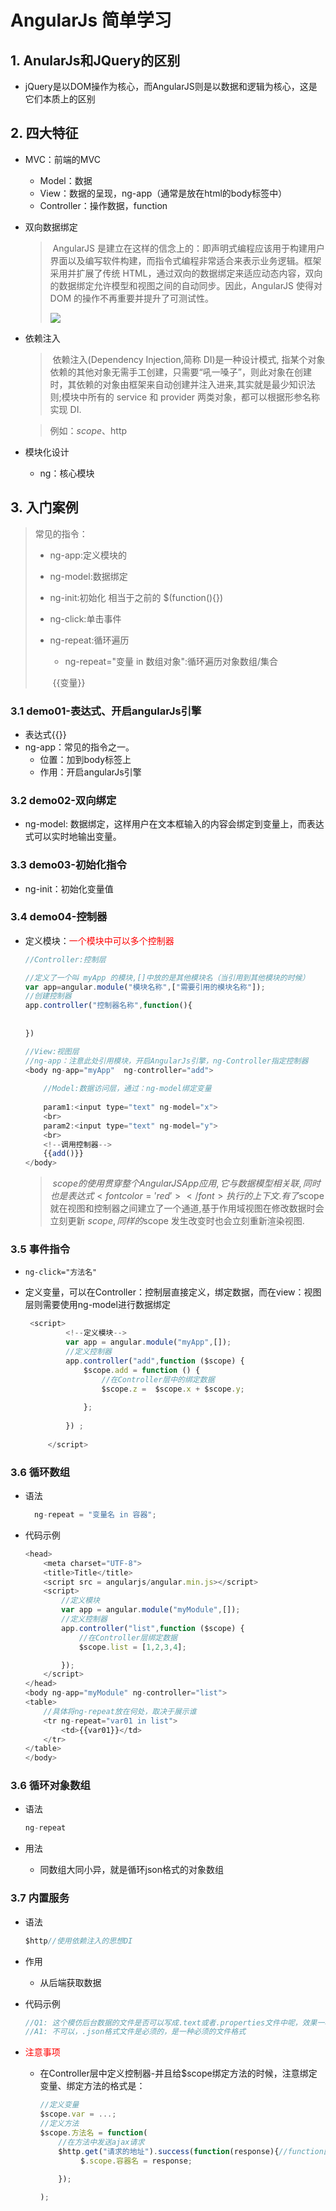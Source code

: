 # AngularJs 简单学习

## 1. AnularJs和JQuery的区别

* jQuery是以DOM操作为核心，而AngularJS则是以数据和逻辑为核心，这是它们本质上的区别

## 2. 四大特征

* MVC：前端的MVC

  * Model：数据
  * View：数据的呈现，ng-app（通常是放在html的body标签中）
  * Controller：操作数据，function

* 双向数据绑定

  >   ​	AngularJS 是建立在这样的信念上的：即声明式编程应该用于构建用户界面以及编写软件构建，而指令式编程非常适合来表示业务逻辑。框架采用并扩展了传统 HTML，通过双向的数据绑定来适应动态内容，双向的数据绑定允许模型和视图之间的自动同步。因此，AngularJS 使得对 DOM 的操作不再重要并提升了可测试性。
  >
  >   ![](assets/1561712848851.png)

* 依赖注入

  >    ​	依赖注入(Dependency Injection,简称 DI)是一种设计模式, 指某个对象依赖的其他对象无需手工创建，只需要“吼一嗓子”，则此对象在创建时，其依赖的对象由框架来自动创建并注入进来,其实就是最少知识法则;模块中所有的 service 和 provider 两类对象，都可以根据形参名称实现 DI.

  >    例如：$scope、$http

* 模块化设计
  
  * ng：核心模块

## 3. 入门案例

> 常见的指令：
>
> - ng-app:定义模块的
>
> - ng-model:数据绑定
>
> - ng-init:初始化 相当于之前的 $(function(){})
>
> - ng-click:单击事件
>
> - ng-repeat:循环遍历
>
>     - ng-repeat="变量  in 数组对象":循环遍历对象数组/集合
>
>     ​	{{变量}}

### 3.1 demo01-表达式、开启angularJs引擎

* 表达式{{}}
* ng-app：常见的指令之一。
  * 位置：加到body标签上
  * 作用：开启angularJs引擎

### 3.2 demo02-双向绑定

* ng-model: 数据绑定，这样用户在文本框输入的内容会绑定到变量上，而表达式可以实时地输出变量。

### 3.3 demo03-初始化指令

* ng-init：初始化变量值

### 3.4 demo04-控制器

* 定义模块：<font color="red">一个模块中可以多个控制器</font>

  ```javascript
  //Controller:控制层
  
  //定义了一个叫 myApp 的模块,[]中放的是其他模块名（当引用到其他模块的时候）
  var app=angular.module("模块名称",["需要引用的模块名称"]); 
  //创建控制器
  app.controller("控制器名称",function(){
      
      
  })
  
  //View:视图层
  //ng-app：注意此处引用模块，开启AngularJs引擎，ng-Controller指定控制器
  <body ng-app="myApp"  ng-controller="add">
      
      //Model:数据访问层，通过：ng-model绑定变量
              
      param1:<input type="text" ng-model="x">
      <br>
      param2:<input type="text" ng-model="y">
      <br>
      <!--调用控制器-->
      {{add()}}
  </body>
  ```
  
    > ​	$scope 的使用贯穿整个 AngularJS App 应用,它与数据模型相关联,同时也是表达式<font color='red'>{{}}</font>执行的上下文.有了$scope 就在视图和控制器之间建立了一个通道,基于作用域视图在修改数据时会立刻更新 $scope,同样的$scope 发生改变时也会立刻重新渲染视图.

### 3.5 事件指令

* ```
  ng-click="方法名"
  ```

* 定义变量，可以在Controller：控制层直接定义，绑定数据，而在view：视图层则需要使用ng-model进行数据绑定

   ```javascript
    <script>
            <!--定义模块-->
            var app = angular.module("myApp",[]);
            //定义控制器
            app.controller("add",function ($scope) {
                $scope.add = function () {
                    //在Controller层中的绑定数据
                    $scope.z =  $scope.x + $scope.y;
    
                };
    
            }) ;
    
        </script>
   ```

### 3.6 循环数组

* 语法

  ```javascript
    ng-repeat = "变量名 in 容器";
  ```

* 代码示例

  ```javascript
  <head>
      <meta charset="UTF-8">
      <title>Title</title>
      <script src = angularjs/angular.min.js></script>
      <script>
          //定义模块
          var app = angular.module("myModule",[]);
          //定义控制器
          app.controller("list",function ($scope) {
              //在Controller层绑定数据
              $scope.list = [1,2,3,4];
  
          });
      </script>
  </head>
  <body ng-app="myModule" ng-controller="list">
  <table>
      //具体将ng-repeat放在何处，取决于展示谁
      <tr ng-repeat="var01 in list">
          <td>{{var01}}</td>
      </tr>
  </table>
  </body>
  ```


### 3.6 循环对象数组

* 语法 

  ```javascript
  ng-repeat
  ```

* 用法
  
  * 同数组大同小异，就是循环json格式的对象数组

### 3.7 内置服务

* 语法

  ```javascript
  $http//使用依赖注入的思想DI
  ```

* 作用

  * 从后端获取数据

* 代码示例

  ```javascript
  //Q1: 这个模仿后台数据的文件是否可以写成.text或者.properties文件中呢，效果一样吗？
  //A1: 不可以，.json格式文件是必须的，是一种必须的文件格式
  ```

* <font color="red">注意事项</font>
  * 在Controller层中定义控制器-并且给$scope绑定方法的时候，注意绑定变量、绑定方法的格式是：

    ```javascript
    //定义变量
    $scope.var = ...;
    //定义方法
    $scope.方法名 = function(
    	//在方法中发送ajax请求
    	$http.get("请求的地址").success(function(response){//function回调函数
        	 $.scope.容器名 = response;                        
                                  
       	});
    
    );
    ```

    